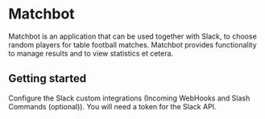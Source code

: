 # Matchbot

Matchbot is an application that can be used together with Slack, to choose random players for table football matches. Matchbot provides functionality to manage results and to view statistics et cetera.

## Getting started

Configure the Slack custom integrations (Incoming WebHooks and Slash Commands (optional)). You will need a token for the Slack API.
